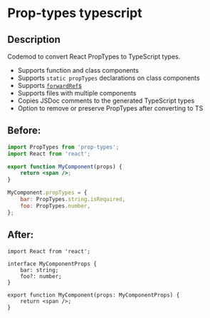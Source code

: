 # Prop-types typescript 

## Description

Codemod to convert React PropTypes to TypeScript types.

-   Supports function and class components
-   Supports `static propTypes` declarations on class components
-   Supports [`forwardRef`s](https://reactjs.org/docs/forwarding-refs.html)
-   Supports files with multiple components
-   Copies JSDoc comments to the generated TypeScript types
-   Option to remove or preserve PropTypes after converting to TS

## Before:

```jsx
import PropTypes from 'prop-types';
import React from 'react';

export function MyComponent(props) {
	return <span />;
}

MyComponent.propTypes = {
	bar: PropTypes.string.isRequired,
	foo: PropTypes.number,
};
```

## After:

```tsx
import React from 'react';

interface MyComponentProps {
	bar: string;
	foo?: number;
}

export function MyComponent(props: MyComponentProps) {
	return <span />;
}
```